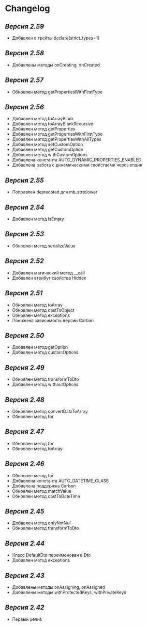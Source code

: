 # Changelog

## *Версия 2.59*

- Добавлен в трейты declare(strict_types=1)

## *Версия 2.58*

- Добавлены методы onCreating, onCreated

## *Версия 2.57*

- Обновлен метод getPropertiesWithFirstType

## *Версия 2.56*

- Добавлен метод toArrayBlank
- Добавлен метод toArrayBlankRecursive
- Добавлен метод getProperties
- Добавлен метод getPropertiesWithFirstType
- Добавлен метод getPropertiesWithAllTypes
- Добавлен метод setCustomOption
- Добавлен метод getCustomOption
- Добавлен метод withCustomOptions
- Добавлена константа AUTO_DYNAMIC_PROPERTIES_ENABLED
- Добавлена работа с динамическими свойствами через опции

## *Версия 2.55*

- Поправлен deprecated для mb_strtolower

## *Версия 2.54*

- Добавлен метод isEmpty

## *Версия 2.53*

- Обновлен метод serializeValue

## *Версия 2.52*

- Добавлен магический метод __call
- Добавлен атрибут свойства Hidden

## *Версия 2.51*

- Обновлен метод toArray
- Обновлен метод castToObject
- Обновлен метод exceptions
- Понижена зависимость версии Carbon

## *Версия 2.50*

- Добавлен метод getOption
- Добавлен метод customOptions

## *Версия 2.49*

- Обновлен метод transformToDto
- Добавлен метод withoutOptions

## *Версия 2.48*

- Обновлен метод convertDataToArray
- Обновлен метод for

## *Версия 2.47*

- Обновлен метод for
- Обновлен метод toArray

## *Версия 2.46*

- Обновлен метод for
- Добавлена константа AUTO_DATETIME_CLASS
- Добавлена поддержка Carbon
- Обновлен метод matchValue
- Обновлен метод castToDateTime

## *Версия 2.45*

- Добавлен метод onlyNotNull
- Обновлен метод transformToDto

## *Версия 2.44*

- Класс DefaultDto переименован в Dto
- Добавлен метод exceptions

## *Версия 2.43*

- Добавлены методы onAssigning, onAssigned
- Добавлены методы withProtectedKeys, withPrivateKeys

## *Версия 2.42*

- Первый релиз
